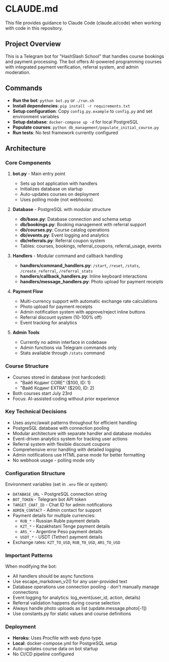 # CLAUDE.md

This file provides guidance to Claude Code (claude.ai/code) when working with code in this repository.

## Project Overview

This is a Telegram bot for "HashSlash School" that handles course bookings and payment processing. The bot offers AI-powered programming courses with integrated payment verification, referral system, and admin moderation.

## Commands

- **Run the bot**: `python bot.py` or `./run.sh`
- **Install dependencies**: `pip install -r requirements.txt`
- **Setup configuration**: Copy `config.py.example` to `config.py` and set environment variables
- **Setup database**: `docker-compose up -d` for local PostgreSQL
- **Populate courses**: `python db_management/populate_initial_course.py`
- **Run tests**: No test framework currently configured

## Architecture

### Core Components

1. **bot.py** - Main entry point
   - Sets up bot application with handlers
   - Initializes database on startup
   - Auto-updates courses on deployment
   - Uses polling mode (not webhooks)

2. **Database** - PostgreSQL with modular structure
   - **db/base.py**: Database connection and schema setup
   - **db/bookings.py**: Booking management with referral support
   - **db/courses.py**: Course catalog operations
   - **db/events.py**: Event logging and analytics
   - **db/referrals.py**: Referral coupon system
   - Tables: courses, bookings, referral_coupons, referral_usage, events

3. **Handlers** - Modular command and callback handling
   - **handlers/command_handlers.py**: `/start`, `/reset`, `/stats`, `/create_referral`, `/referral_stats`
   - **handlers/callback_handlers.py**: Inline keyboard interactions
   - **handlers/message_handlers.py**: Photo upload for payment receipts

4. **Payment Flow**
   - Multi-currency support with automatic exchange rate calculations
   - Photo upload for payment receipts
   - Admin notification system with approve/reject inline buttons
   - Referral discount system (10-100% off)
   - Event tracking for analytics

5. **Admin Tools**
   - Currently no admin interface in codebase
   - Admin functions via Telegram commands only
   - Stats available through `/stats` command

### Course Structure

- Courses stored in database (not hardcoded):
  - "Вайб Кодинг CORE" ($100, ID: 1)
  - "Вайб Кодинг EXTRA" ($200, ID: 2)
- Both courses start July 23rd
- Focus: AI-assisted coding without prior experience

### Key Technical Decisions

- Uses async/await patterns throughout for efficient handling
- PostgreSQL database with connection pooling
- Modular architecture with separate handler and database modules
- Event-driven analytics system for tracking user actions
- Referral system with flexible discount coupons
- Comprehensive error handling with detailed logging
- Admin notifications use HTML parse mode for better formatting
- No webhook usage - polling mode only

### Configuration Structure

Environment variables (set in `.env` file or system):
- `DATABASE_URL` - PostgreSQL connection string
- `BOT_TOKEN` - Telegram bot API token
- `TARGET_CHAT_ID` - Chat ID for admin notifications
- `ADMIN_CONTACT` - Admin contact for support
- Payment details for multiple currencies:
  - `RUB_*` - Russian Ruble payment details
  - `KZT_*` - Kazakhstani Tenge payment details
  - `ARS_*` - Argentine Peso payment details
  - `USDT_*` - USDT (Tether) payment details
- Exchange rates: `KZT_TO_USD`, `RUB_TO_USD`, `ARS_TO_USD`

### Important Patterns

When modifying the bot:
- All handlers should be async functions
- Use escape_markdown_v2() for any user-provided text
- Database operations use connection pooling - don't manually manage connections
- Event logging for analytics: log_event(user_id, action, details)
- Referral validation happens during course selection
- Always handle photo uploads as list (update.message.photo[-1])
- Use constants.py for static values and course definitions

### Deployment

- **Heroku**: Uses Procfile with web dyno type
- **Local**: docker-compose.yml for PostgreSQL setup
- Auto-updates course data on bot startup
- No CI/CD pipeline configured
